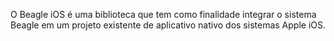 O Beagle iOS é uma biblioteca que tem como finalidade integrar o sistema Beagle em um projeto existente de aplicativo nativo dos sistemas Apple iOS.

